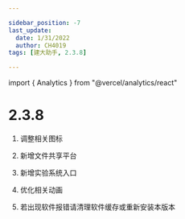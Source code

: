 ```yaml
---

sidebar_position: -7
last_update:
  date: 1/31/2022
  author: CH4019
tags: [建大助手, 2.3.8]

---
```

import { Analytics } from "@vercel/analytics/react"
<Analytics/>

# 2.3.8

1. 调整相关图标

2. 新增文件共享平台

3. 新增实验系统入口

4. 优化相关动画

5. 若出现软件报错请清理软件缓存或重新安装本版本
